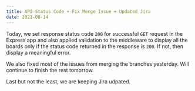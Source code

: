 ```yaml
---
title: API Status Code + Fix Merge Issue + Updated Jira
date: 2021-08-14
---
```


Today, we set response status code `200` for successful `GET` request in the Express app and also applied validation to the middleware to display all the boards only if the status code returned in the response is `200`. If not, then display a meaningful error.

We also fixed most of the issues from merging the branches yesterday. Will continue to finish the rest tomorrow.

Last but not the least, we are keeping Jira udpated.